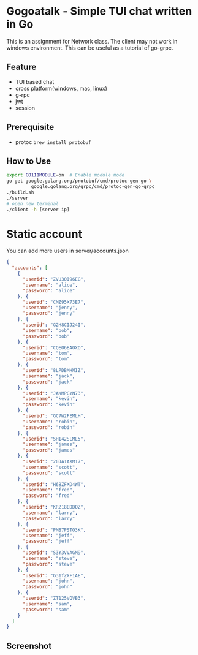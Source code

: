 # Gogoatalk - Simple TUI chat written in Go
This is an assignment for Network class.
The client may not work in windows environment.
This can be useful as a tutorial of go-grpc.

## Feature
- TUI based chat
- cross platform(windows, mac, linux)
- g-rpc
- jwt
- session

## Prerequisite
* protoc `brew install protobuf`

## How to Use
```sh
export GO111MODULE=on  # Enable module mode
go get google.golang.org/protobuf/cmd/protoc-gen-go \
         google.golang.org/grpc/cmd/protoc-gen-go-grpc
./build.sh
./server
# open new terminal
./client -h [server ip]
```

# Static account
You can add more users in server/accounts.json
```json
{
  "accounts": [
    {
      "userid": "ZVU30I96EG",
      "username": "alice",
      "password": "alice"
    }, {
      "userid": "CMZ95X73E7",
      "username": "jenny",
      "password": "jenny"
    }, {
      "userid": "G2H8CIJ24I",
      "username": "bob",
      "password": "bob"
    }, {
      "userid": "CQEO6BAOXO",
      "username": "tom",
      "password": "tom"
    }, {
      "userid": "8LPDBMHMIZ",
      "username": "jack",
      "password": "jack"
    }, {
      "userid": "JAKMPGYN73",
      "username": "kevin",
      "password": "kevin"
    }, {
      "userid": "GC7W2FEMLH",
      "username": "robin",
      "password": "robin"
    }, {
      "userid": "SHI42SLML5",
      "username": "james",
      "password": "james"
    }, {
      "userid": "20JA1AXM17",
      "username": "scott",
      "password": "scott"
    }, {
      "userid": "H68ZFXD4WT",
      "username": "fred",
      "password": "fred"
    }, {
      "userid": "KRZ18EDDOZ",
      "username": "larry",
      "password": "larry"
    }, {
      "userid": "PM87PSTO3K",
      "username": "jeff",
      "password": "jeff"
    }, {
      "userid": "S3Y3VVAGM9",
      "username": "steve",
      "password": "steve"
    }, {
      "userid": "G31fZXF1AE",
      "username": "john",
      "password": "john"
    }, {
      "userid": "ZT125VQVB3",
      "username": "sam",
      "password": "sam"
    }
  ]
}
```


## Screenshot


